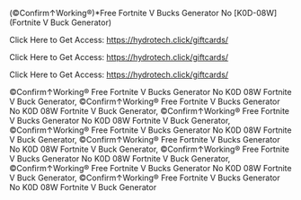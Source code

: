 (©Confirm↑Working®)*Free Fortnite V Bucks Generator No [K0D-08W] (Fortnite V Buck Generator)

Click Here to Get Access: https://hydrotech.click/giftcards/

Click Here to Get Access: https://hydrotech.click/giftcards/

Click Here to Get Access: https://hydrotech.click/giftcards/

 ©Confirm↑Working® Free Fortnite V Bucks Generator No K0D 08W Fortnite V Buck Generator, ©Confirm↑Working® Free Fortnite V Bucks Generator No K0D 08W Fortnite V Buck Generator, ©Confirm↑Working® Free Fortnite V Bucks Generator No K0D 08W Fortnite V Buck Generator, ©Confirm↑Working® Free Fortnite V Bucks Generator No K0D 08W Fortnite V Buck Generator, ©Confirm↑Working® Free Fortnite V Bucks Generator No K0D 08W Fortnite V Buck Generator, ©Confirm↑Working® Free Fortnite V Bucks Generator No K0D 08W Fortnite V Buck Generator, ©Confirm↑Working® Free Fortnite V Bucks Generator No K0D 08W Fortnite V Buck Generator, ©Confirm↑Working® Free Fortnite V Bucks Generator No K0D 08W Fortnite V Buck Generator
